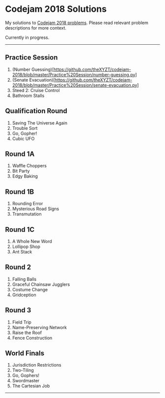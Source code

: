 # Codejam 2018 Solutions

My solutions to [Codejam 2018 problems](https://codejam.withgoogle.com/2018/challenges). Please read relevant problem descriptions for more context.

Currently in progress.

---

## Practice Session

1. (Number Guessing)[https://github.com/theXYZT/codejam-2018/blob/master/Practice%20Session/number-guessing.py]  
2. (Senate Evacuation)[https://github.com/theXYZT/codejam-2018/blob/master/Practice%20Session/senate-evacuation.py]  
3. Steed 2: Cruise Control  
4. Bathroom Stalls  

## Qualification Round

1. Saving The Universe Again  
2. Trouble Sort  
3. Go, Gopher!  
4. Cubic UFO

## Round 1A

1. Waffle Choppers
2. Bit Party  
3. Edgy Baking

## Round 1B

1. Rounding Error  
2. Mysterious Road Signs  
3. Transmutation

## Round 1C

1. A Whole New Word  
2. Lollipop Shop  
3. Ant Stack

## Round 2

1. Falling Balls  
2. Graceful Chainsaw Jugglers  
3. Costume Change  
4. Gridception

## Round 3

1. Field Trip  
2. Name-Preserving Network  
3. Raise the Roof  
4. Fence Construction

## World Finals

1. Jurisdiction Restrictions  
2. Two-Tiling  
3. Go, Gophers!  
4. Swordmaster  
5. The Cartesian Job

---
